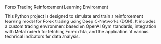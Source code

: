 Forex Trading Reinforcement Learning Environment

This Python project is designed to simulate and train a reinforcement learning model for Forex trading using Deep Q-Networks (DQN). It includes a custom trading environment based on OpenAI Gym standards, integration with MetaTrader5 for fetching Forex data, and the application of various technical indicators for data analysis.
